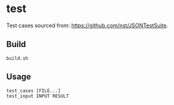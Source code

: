 # test

Test cases sourced from: <https://github.com/nst/JSONTestSuite>.

## Build

`build.sh`

## Usage

```
test_cases [FILE...]
test_input INPUT RESULT
```
